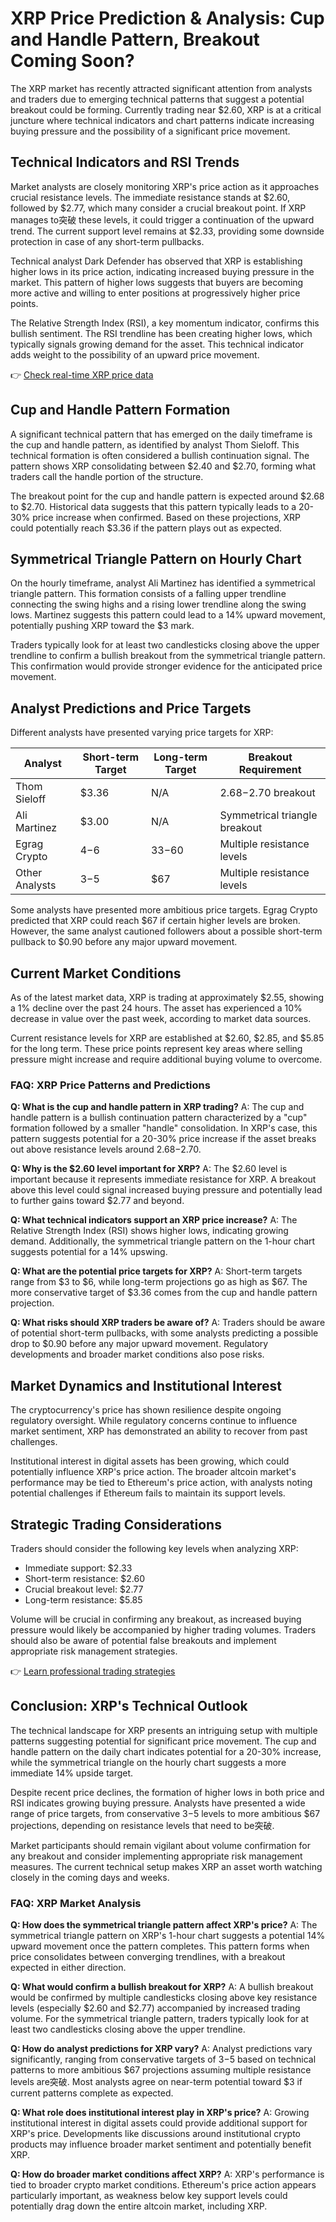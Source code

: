 # XRP Price Prediction & Analysis: Cup and Handle Pattern, Breakout Coming Soon?

The XRP market has recently attracted significant attention from analysts and traders due to emerging technical patterns that suggest a potential breakout could be forming. Currently trading near $2.60, XRP is at a critical juncture where technical indicators and chart patterns indicate increasing buying pressure and the possibility of a significant price movement.

## Technical Indicators and RSI Trends

Market analysts are closely monitoring XRP's price action as it approaches crucial resistance levels. The immediate resistance stands at $2.60, followed by $2.77, which many consider a crucial breakout point. If XRP manages to突破 these levels, it could trigger a continuation of the upward trend. The current support level remains at $2.33, providing some downside protection in case of any short-term pullbacks.

Technical analyst Dark Defender has observed that XRP is establishing higher lows in its price action, indicating increased buying pressure in the market. This pattern of higher lows suggests that buyers are becoming more active and willing to enter positions at progressively higher price points.

The Relative Strength Index (RSI), a key momentum indicator, confirms this bullish sentiment. The RSI trendline has been creating higher lows, which typically signals growing demand for the asset. This technical indicator adds weight to the possibility of an upward price movement.

👉 [Check real-time XRP price data](https://bit.ly/okx-bonus)

## Cup and Handle Pattern Formation

A significant technical pattern that has emerged on the daily timeframe is the cup and handle pattern, as identified by analyst Thom Sieloff. This technical formation is often considered a bullish continuation signal. The pattern shows XRP consolidating between $2.40 and $2.70, forming what traders call the handle portion of the structure.

The breakout point for the cup and handle pattern is expected around $2.68 to $2.70. Historical data suggests that this pattern typically leads to a 20-30% price increase when confirmed. Based on these projections, XRP could potentially reach $3.36 if the pattern plays out as expected.

## Symmetrical Triangle Pattern on Hourly Chart

On the hourly timeframe, analyst Ali Martinez has identified a symmetrical triangle pattern. This formation consists of a falling upper trendline connecting the swing highs and a rising lower trendline along the swing lows. Martinez suggests this pattern could lead to a 14% upward movement, potentially pushing XRP toward the $3 mark.

Traders typically look for at least two candlesticks closing above the upper trendline to confirm a bullish breakout from the symmetrical triangle pattern. This confirmation would provide stronger evidence for the anticipated price movement.

## Analyst Predictions and Price Targets

Different analysts have presented varying price targets for XRP:

| Analyst        | Short-term Target | Long-term Target | Breakout Requirement |
|----------------|-------------------|------------------|----------------------|
| Thom Sieloff   | $3.36             | N/A              | $2.68-$2.70 breakout |
| Ali Martinez   | $3.00             | N/A              | Symmetrical triangle breakout |
| Egrag Crypto   | $4-$6             | $33-$60          | Multiple resistance levels |
| Other Analysts | $3-$5             | $67              | Multiple resistance levels |

Some analysts have presented more ambitious price targets. Egrag Crypto predicted that XRP could reach $67 if certain higher levels are broken. However, the same analyst cautioned followers about a possible short-term pullback to $0.90 before any major upward movement.

## Current Market Conditions

As of the latest market data, XRP is trading at approximately $2.55, showing a 1% decline over the past 24 hours. The asset has experienced a 10% decrease in value over the past week, according to market data sources.

Current resistance levels for XRP are established at $2.60, $2.85, and $5.85 for the long term. These price points represent key areas where selling pressure might increase and require additional buying volume to overcome.

### FAQ: XRP Price Patterns and Predictions

**Q: What is the cup and handle pattern in XRP trading?**
A: The cup and handle pattern is a bullish continuation pattern characterized by a "cup" formation followed by a smaller "handle" consolidation. In XRP's case, this pattern suggests potential for a 20-30% price increase if the asset breaks out above resistance levels around $2.68-$2.70.

**Q: Why is the $2.60 level important for XRP?**
A: The $2.60 level is important because it represents immediate resistance for XRP. A breakout above this level could signal increased buying pressure and potentially lead to further gains toward $2.77 and beyond.

**Q: What technical indicators support an XRP price increase?**
A: The Relative Strength Index (RSI) shows higher lows, indicating growing demand. Additionally, the symmetrical triangle pattern on the 1-hour chart suggests potential for a 14% upswing.

**Q: What are the potential price targets for XRP?**
A: Short-term targets range from $3 to $6, while long-term projections go as high as $67. The more conservative target of $3.36 comes from the cup and handle pattern projection.

**Q: What risks should XRP traders be aware of?**
A: Traders should be aware of potential short-term pullbacks, with some analysts predicting a possible drop to $0.90 before any major upward movement. Regulatory developments and broader market conditions also pose risks.

## Market Dynamics and Institutional Interest

The cryptocurrency's price has shown resilience despite ongoing regulatory oversight. While regulatory concerns continue to influence market sentiment, XRP has demonstrated an ability to recover from past challenges.

Institutional interest in digital assets has been growing, which could potentially influence XRP's price action. The broader altcoin market's performance may be tied to Ethereum's price action, with analysts noting potential challenges if Ethereum fails to maintain its support levels.

## Strategic Trading Considerations

Traders should consider the following key levels when analyzing XRP:
- Immediate support: $2.33
- Short-term resistance: $2.60
- Crucial breakout level: $2.77
- Long-term resistance: $5.85

Volume will be crucial in confirming any breakout, as increased buying pressure would likely be accompanied by higher trading volumes. Traders should also be aware of potential false breakouts and implement appropriate risk management strategies.

👉 [Learn professional trading strategies](https://bit.ly/okx-bonus)

## Conclusion: XRP's Technical Outlook

The technical landscape for XRP presents an intriguing setup with multiple patterns suggesting potential for significant price movement. The cup and handle pattern on the daily chart indicates potential for a 20-30% increase, while the symmetrical triangle on the hourly chart suggests a more immediate 14% upside target.

Despite recent price declines, the formation of higher lows in both price and RSI indicates growing buying pressure. Analysts have presented a wide range of price targets, from conservative $3-$5 levels to more ambitious $67 projections, depending on resistance levels that need to be突破.

Market participants should remain vigilant about volume confirmation for any breakout and consider implementing appropriate risk management measures. The current technical setup makes XRP an asset worth watching closely in the coming days and weeks.

### FAQ: XRP Market Analysis

**Q: How does the symmetrical triangle pattern affect XRP's price?**
A: The symmetrical triangle pattern on XRP's 1-hour chart suggests a potential 14% upward movement once the pattern completes. This pattern forms when price consolidates between converging trendlines, with a breakout expected in either direction.

**Q: What would confirm a bullish breakout for XRP?**
A: A bullish breakout would be confirmed by multiple candlesticks closing above key resistance levels (especially $2.60 and $2.77) accompanied by increased trading volume. For the symmetrical triangle pattern, traders typically look for at least two candlesticks closing above the upper trendline.

**Q: How do analyst predictions for XRP vary?**
A: Analyst predictions vary significantly, ranging from conservative targets of $3-$5 based on technical patterns to more ambitious $67 projections assuming multiple resistance levels are突破. Most analysts agree on near-term potential toward $3 if current patterns complete as expected.

**Q: What role does institutional interest play in XRP's price?**
A: Growing institutional interest in digital assets could provide additional support for XRP's price. Developments like discussions around institutional crypto products may influence broader market sentiment and potentially benefit XRP.

**Q: How do broader market conditions affect XRP?**
A: XRP's performance is tied to broader crypto market conditions. Ethereum's price action appears particularly important, as weakness below key support levels could potentially drag down the entire altcoin market, including XRP.
